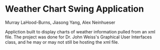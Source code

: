 # Weather Chart Swing Application

Murray LaHood-Burns, Jiasong Yang, Alex Neinhueser

Appliction built to display charts of weather information pulled from an xml file. The project was done for Dr. John Weiss's Graphical User Interfaces class, and he may or may not still be hosting the xml file.
